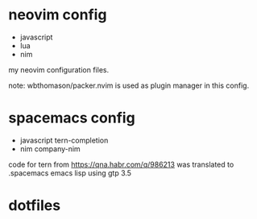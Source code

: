# neovim config
- javascript
- lua
- nim

my neovim configuration files.

note: wbthomason/packer.nvim is used as plugin manager in this config.
# spacemacs config 
- javascript tern-completion
- nim company-nim

code for tern from https://qna.habr.com/q/986213 was translated to .spacemacs emacs lisp using gtp 3.5
# dotfiles
